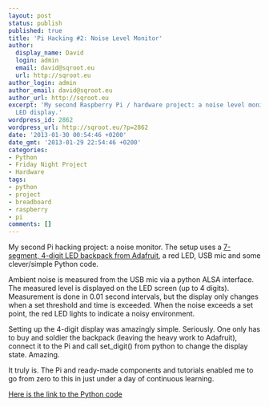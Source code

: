 ```yaml
---
layout: post
status: publish
published: true
title: 'Pi Hacking #2: Noise Level Monitor'
author:
  display_name: David
  login: admin
  email: david@sqroot.eu
  url: http://sqroot.eu
author_login: admin
author_email: david@sqroot.eu
author_url: http://sqroot.eu
excerpt: 'My second Raspberry Pi / hardware project: a noise level monitor with a
  LED display.'
wordpress_id: 2862
wordpress_url: http://sqroot.eu/?p=2862
date: '2013-01-30 00:54:46 +0200'
date_gmt: '2013-01-29 22:54:46 +0200'
categories:
- Python
- Friday Night Project
- Hardware
tags:
- python
- project
- breadboard
- raspberry
- pi
comments: []
---
```

<p>My second Pi hacking project: a noise monitor. The setup uses a <a href="http://learn.adafruit.com/adafruit-led-backpack/0-dot-56-seven-segment-backpack">7-segment, 4-digit LED backpack from Adafruit</a>, a red LED, USB mic and some clever/simple Python code.</p>
<p>Ambient noise is measured from the USB mic via a python ALSA interface. The measured level is displayed on the LED screen (up to 4 digits). Measurement is done in 0.01 second intervals, but the display only changes when a set threshold and time is exceeded. When the noise exceeds a set point, the red LED lights to indicate a noisy environment.</p>
<p>Setting up the 4-digit display was amazingly simple. Seriously. One only has to buy and soldier the backpack (leaving the heavy work to Adafruit), connect it to the Pi and call set_digit() from python to change the display state. Amazing.</p>
<p>It truly is. The Pi and ready-made components and tutorials enabled me to go from zero to this in just under a day of continuous learning.</p>
<p><a href="https://gist.github.com/4647548">Here is the link to the Python code</p>
<p></a></p>
